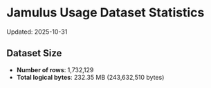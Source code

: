 # Jamulus Usage Dataset Statistics

Updated: 2025-10-31

## Dataset Size
- **Number of rows**: 1,732,129
- **Total logical bytes**: 232.35 MB (243,632,510 bytes)

